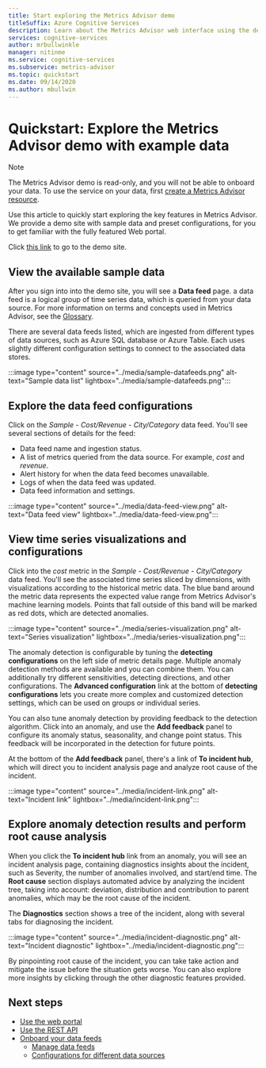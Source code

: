 ```yaml
---
title: Start exploring the Metrics Advisor demo
titleSuffix: Azure Cognitive Services
description: Learn about the Metrics Advisor web interface using the demo we provide
services: cognitive-services
author: mrbullwinkle
manager: nitinme
ms.service: cognitive-services
ms.subservice: metrics-advisor
ms.topic: quickstart
ms.date: 09/14/2020
ms.author: mbullwin
---
```


# Quickstart: Explore the Metrics Advisor demo with example data

> [!Note]
> The Metrics Advisor demo is read-only, and you will not be able to onboard your data. To use the service on your data, first [create a Metrics Advisor resource](web-portal.md).

Use this article to quickly start exploring the key features in Metrics Advisor. We provide a demo site with sample data and preset configurations, for you to get familiar with the fully featured Web portal.

Click [this link](https://aka.ms/MetricsAdvisor/Demo) to go to the demo site.

## View the available sample data

After you sign into into the demo site, you will see a **Data feed** page. a data feed is a logical group of time series data, which is queried from your data source. For more information on terms and concepts used in Metrics Advisor, see the [Glossary](../glossary.md). 

There are several data feeds listed, which are ingested from different types of data sources, such as Azure SQL database or Azure Table. Each uses slightly different configuration settings to connect to the associated data stores.

:::image type="content" source="../media/sample-datafeeds.png" alt-text="Sample data list" lightbox="../media/sample-datafeeds.png":::

## Explore the data feed configurations

Click on the *Sample - Cost/Revenue - City/Category* data feed. You'll see several sections of details for the feed:

* Data feed name and ingestion status.
* A list of metrics queried from the data source. For example, *cost* and *revenue*. 
* Alert history for when the data feed becomes unavailable. 
* Logs of when the data feed was updated.   
* Data feed information and settings.

:::image type="content" source="../media/data-feed-view.png" alt-text="Data feed view" lightbox="../media/data-feed-view.png":::


## View time series visualizations and configurations

Click into the *cost* metric in the *Sample - Cost/Revenue - City/Category* data feed. You'll see the associated time series sliced by dimensions, with visualizations according to the historical metric data. The blue band around the metric data represents the expected value range from Metrics Advisor's machine learning models. Points that fall outside of this band will be marked as red dots, which are detected anomalies. 

:::image type="content" source="../media/series-visualization.png" alt-text="Series visualization" lightbox="../media/series-visualization.png":::

The anomaly detection is configurable by tuning the **detecting configurations** on the left side of metric details page. Multiple anomaly detection methods are available and you can combine them. You can additionally try different sensitivities, detecting directions, and other configurations. The **Advanced configuration** link at the bottom of **detecting configurations** lets you create more complex and customized detection settings, which can be used on groups or individual series. 

You can also tune anomaly detection by providing feedback to the detection algorithm. Click into an anomaly, and use the **Add feedback** panel to configure its anomaly status, seasonality, and change point status. This feedback will be incorporated in the detection for future points.  

At the bottom of the **Add feedback** panel, there's a link of **To incident hub**, which will direct you to incident analysis page and analyze root cause of the incident.  

:::image type="content" source="../media/incident-link.png" alt-text="Incident link" lightbox="../media/incident-link.png":::

## Explore anomaly detection results and perform root cause analysis

When you click the **To incident hub** link from an anomaly, you will see an incident analysis page, containing diagnostics insights about the incident, such as Severity, the number of anomalies involved, and start/end time. The **Root cause** section displays automated advice by analyzing the incident tree, taking into account: deviation, distribution and contribution to parent anomalies, which may be the root cause of the incident.

The **Diagnostics** section shows a tree of the incident, along with several tabs for diagnosing the incident.

:::image type="content" source="../media/incident-diagnostic.png" alt-text="Incident diagnostic" lightbox="../media/incident-diagnostic.png":::

By pinpointing root cause of the incident, you can take take action and mitigate the issue before the situation gets worse. You can also explore more insights by clicking through the other diagnostic features provided. 

## Next steps

- [Use the web portal](web-portal.md)
- [Use the REST API](rest-api.md)
- [Onboard your data feeds](../how-tos/onboard-your-data.md)
    - [Manage data feeds](../how-tos/manage-data-feeds.md)
    - [Configurations for different data sources](../data-feeds-from-different-sources.md)
